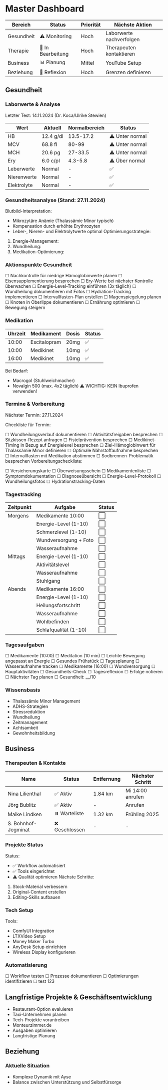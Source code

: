 # Master Dashboard

| Bereich | Status | Priorität | Nächste Aktion |
| --- | --- | --- | --- |
| Gesundheit | ⚠️ Monitoring | Hoch | Laborwerte nachverfolgen |
| Therapie | 🔄 In Bearbeitung | Hoch | Therapeuten kontaktieren |
| Business | 📊 Planung | Mittel | YouTube Setup |
| Beziehung | 💭 Reflexion | Hoch | Grenzen definieren |


## Gesundheit

### Laborwerte & Analyse

Letzter Test: 14.11.2024 (Dr. Koca/Ulrike Stewien)

| Wert | Aktuell | Normalbereich | Status |
| --- | --- | --- | --- |
| HB | 12.4 g/dl | 13.5-17.2 | ⚠️ Unter normal |
| MCV | 68.8 fl | 80-99 | ⚠️ Unter normal |
| MCH | 20.6 pg | 27-33.5 | ⚠️ Unter normal |
| Ery | 6.0 c/pl | 4.3-5.8 | ⚠️ Über normal |
| Leberwerte | Normal | - | ✅ |
| Nierenwerte | Normal | - | ✅ |
| Elektrolyte | Normal | - | ✅ |


### Gesundheitsanalyse (Stand: 27.11.2024)

Blutbild-Interpretation:

- Mikrozytäre Anämie (Thalassämie Minor typisch)
- Kompensation durch erhöhte Erythrozyten
- Leber-, Nieren- und Elektrolytwerte optimal
Optimierungsstrategie:

1. Energie-Management:
1. Wundheilung:
1. Medikation-Optimierung:
### Aktionspunkte Gesundheit

☐ Nachkontrolle für niedrige Hämoglobinwerte planen
☐ Eisensupplementierung besprechen
☐ Ery-Werte bei nächster Kontrolle überwachen
☐ Energie-Level-Tracking einführen (3x täglich)
☐ Wundheilung dokumentieren mit Fotos
☐ Hydration-Tracking implementieren
☐ Intervallfasten-Plan erstellen
☐ Magenspiegelung planen
☐ Knoten in Oberlippe dokumentieren
☐ Ernährung optimieren
☐ Bewegung steigern
### Medikation

| Uhrzeit | Medikament | Dosis | Status |
| --- | --- | --- | --- |
| 10:00 | Escitalopram | 20mg | ✅ |
| 10:00 | Medikinet | 10mg | ✅ |
| 16:00 | Medikinet | 10mg | ✅ |


Bei Bedarf:

- Macrogol (Stuhlweichmacher)
- Novalgin 500 (max. 4x2 täglich)
⚠️ WICHTIG: KEIN Ibuprofen verwenden!

### Termine & Vorbereitung

Nächster Termin: 27.11.2024

Checkliste für Termin:

☐ Wundheilungsverlauf dokumentieren
☐ Aktivitätsfreigaben besprechen
☐ Sitzkissen-Rezept anfragen
☐ Fistelprävention besprechen
☐ Medikinet-Timing in Bezug auf Energielevel besprechen
☐ Ziel-Hämoglobinwert für Thalassämie Minor definieren
☐ Optimale Nährstoffaufnahme besprechen
☐ Intervallfasten mit Medikation abstimmen
☐ Sodbrennen-Problematik besprechen
Vorbereitungscheckliste:

☐ Versicherungskarte
☐ Überweisungsschein
☐ Medikamentenliste
☐ Symptomdokumentation
☐ Diagnoseübersicht
☐ Energie-Level-Protokoll
☐ Wundheilungsfotos
☐ Hydrationstracking-Daten
### Tagestracking

| Zeitpunkt | Aufgabe | Status |
| --- | --- | --- |
| Morgens | Medikamente 10:00 | ⬜ |
|  | Energie-Level (1-10) | ⬜ |
|  | Schmerzlevel (1-10) | ⬜ |
|  | Wundversorgung + Foto | ⬜ |
|  | Wasseraufnahme | ⬜ |
| Mittags | Energie-Level (1-10) | ⬜ |
|  | Aktivitätslevel | ⬜ |
|  | Wasseraufnahme | ⬜ |
|  | Stuhlgang | ⬜ |
| Abends | Medikamente 16:00 | ⬜ |
|  | Energie-Level (1-10) | ⬜ |
|  | Heilungsfortschritt | ⬜ |
|  | Wasseraufnahme | ⬜ |
|  | Wohlbefinden | ⬜ |
|  | Schlafqualität (1-10) | ⬜ |


### Tagesaufgaben

☐ Medikamente (10:00)
☐ Meditation (10 min)
☐ Leichte Bewegung angepasst an Energie
☐ Gesundes Frühstück
☐ Tagesplanung
☐ Wasseraufnahme tracken
☐ Medikamente (16:00)
☐ Wundversorgung
☐ Hauptaktivitäten
☐ Gesundheits-Check
☐ Tagesreflexion
☐ Erfolge notieren
☐ Nächster Tag planen
☐ Gesundheit: __/10

### Wissensbasis

- Thalassämie Minor Management
- ADHS-Strategien
- Stressreduktion
- Wundheilung
- Zeitmanagement
- Achtsamkeit
- Gewohnheitsbildung
## Business

### Therapeuten & Kontakte

| Name | Status | Entfernung | Nächster Schritt |
| --- | --- | --- | --- |
| Nina Lilienthal | ✅ Aktiv | 1.84 km | Mi 14:00 anrufen |
| Jörg Bublitz | ✅ Aktiv | - | Anrufen |
| Maike Lindken | ⏸️ Warteliste | 1.32 km | Frühling 2025 |
| S. Bohnhof-Jegminat | ❌ Geschlossen | - | - |


### Projekte Status

Status:

- ✅ Workflow automatisiert
- ✅ Tools eingerichtet
- ⚠️ Qualität optimieren
Nächste Schritte:

1. Stock-Material verbessern
1. Original-Content erstellen
1. Editing-Skills aufbauen
### Tech Setup

Tools:

- ComfyUI Integration
- LTXVideo Setup
- Money Maker Turbo
- AnyDesk Setup einrichten
- Wireless Display konfigurieren
### Automatisierung

☐ Workflow testen
☐ Prozesse dokumentieren
☐ Optimierungen identifizieren
☐ test 123
## Langfristige Projekte & Geschäftsentwicklung

- Restaurant-Option evaluieren
- Taxi-Unternehmen planen
- Tech-Projekte vorantreiben
- Monteurzimmer.de
- Ausgaben optimieren
- Langfristige Planung
## Beziehung

### Aktuelle Situation

- Komplexe Dynamik mit Ayse
- Balance zwischen Unterstützung und Selbstfürsorge
